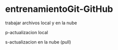 # entrenamientoGit-GitHub
trabajar archivos local y en la nube

p-actualizacion local

s-actualizacion en la nube (pull)
